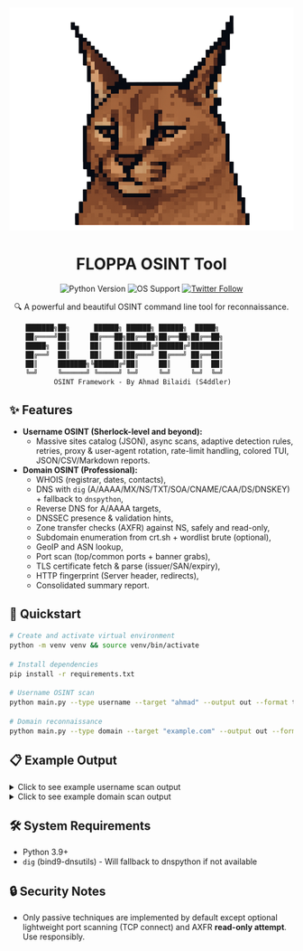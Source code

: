 <div align="center">
  <img src=".github/assets/banner.png" alt="FLOPPA Tool Banner" width="800"/>
  
  # FLOPPA OSINT Tool

  <p align="center">
    <img src="https://img.shields.io/badge/Python-3.9+-blue.svg" alt="Python Version">
    <img src="https://img.shields.io/badge/OS-Linux%20%7C%20Windows%20%7C%20macOS-brightgreen" alt="OS Support">
    <a href="https://twitter.com/7_8_z"><img src="https://img.shields.io/twitter/follow/7_8_z?style=social" alt="Twitter Follow"></a>
  </p>

  <p align="center">🔍 A powerful and beautiful OSINT command line tool for reconnaissance.</p>
</div>

```
    ███████╗██╗      ██████╗ ██████╗ ██████╗  █████╗ 
    ██╔════╝██║     ██╔═══██╗██╔══██╗██╔══██╗██╔══██╗
    █████╗  ██║     ██║   ██║██████╔╝██████╔╝███████║
    ██╔══╝  ██║     ██║   ██║██╔═══╝ ██╔═══╝ ██╔══██║
    ██║     ███████╗╚██████╔╝██║     ██║     ██║  ██║
    ╚═╝     ╚══════╝ ╚═════╝ ╚═╝     ╚═╝     ╚═╝  ╚═╝
           OSINT Framework - By Ahmad Bilaidi (S4ddler)
```

## ✨ Features
- **Username OSINT (Sherlock-level and beyond):**
  - Massive sites catalog (JSON), async scans, adaptive detection rules, retries, proxy & user-agent rotation,
    rate-limit handling, colored TUI, JSON/CSV/Markdown reports.
- **Domain OSINT (Professional):**
  - WHOIS (registrar, dates, contacts),
  - DNS with `dig` (A/AAAA/MX/NS/TXT/SOA/CNAME/CAA/DS/DNSKEY) + fallback to `dnspython`,
  - Reverse DNS for A/AAAA targets,
  - DNSSEC presence & validation hints,
  - Zone transfer checks (AXFR) against NS, safely and read-only,
  - Subdomain enumeration from crt.sh + wordlist brute (optional),
  - GeoIP and ASN lookup,
  - Port scan (top/common ports + banner grabs),
  - TLS certificate fetch & parse (issuer/SAN/expiry),
  - HTTP fingerprint (Server header, redirects),
  - Consolidated summary report.

## 🚀 Quickstart
```bash
# Create and activate virtual environment
python -m venv venv && source venv/bin/activate

# Install dependencies
pip install -r requirements.txt

# Username OSINT scan
python main.py --type username --target "ahmad" --output out --format table,json,md

# Domain reconnaissance
python main.py --type domain --target "example.com" --output out --format table,json,md
```

## 📋 Example Output

<details>
<summary>Click to see example username scan output</summary>

![Username Scan](.github/assets/username-scan)
</details>

<details>
<summary>Click to see example domain scan output</summary>

![Domain Scan](.github/assets/domain-scan)
</details>

## 🛠️ System Requirements
- Python 3.9+
- `dig` (bind9-dnsutils) - Will fallback to dnspython if not available

## 🔒 Security Notes
- Only passive techniques are implemented by default except optional lightweight
  port scanning (TCP connect) and AXFR **read-only attempt**. Use responsibly.


